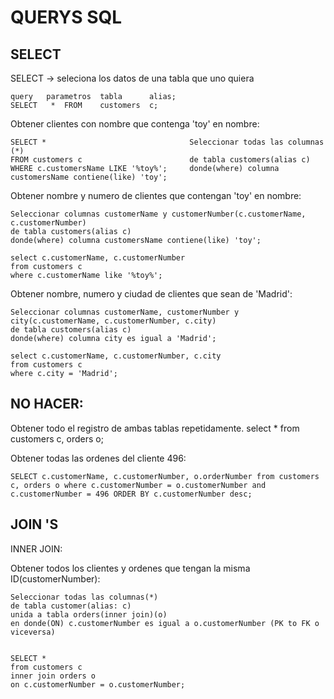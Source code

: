 # QUERYS SQL

## SELECT
SELECT -> seleciona los datos de una tabla que uno quiera

    query   parametros  tabla      alias;
    SELECT   *  FROM    customers  c;

Obtener clientes con nombre que contenga 'toy' en nombre:

    SELECT *                                Seleccionar todas las columnas (*)                         
    FROM customers c                        de tabla customers(alias c)
    WHERE c.customersName LIKE '%toy%';     donde(where) columna customersName contiene(like) 'toy';

Obtener nombre y numero de clientes que contengan 'toy' en nombre:

    Seleccionar columnas customerName y customerNumber(c.customerName, c.customerNumber) 
    de tabla customers(alias c) 
    donde(where) columna customersName contiene(like) 'toy';

    select c.customerName, c.customerNumber
    from customers c 
    where c.customerName like '%toy%';

Obtener nombre, numero y ciudad de clientes que sean de 'Madrid':

    Seleccionar columnas customerName, customerNumber y city(c.customerName, c.customerNumber, c.city)
    de tabla customers(alias c) 
    donde(where) columna city es igual a 'Madrid';

    select c.customerName, c.customerNumber, c.city 
    from customers c 
    where c.city = 'Madrid';

## NO HACER:
Obtener todo el registro de ambas tablas repetidamente.
    select * from customers c, orders o;


Obtener todas las ordenes del cliente 496: 

    SELECT c.customerName, c.customerNumber, o.orderNumber from customers c, orders o where c.customerNumber = o.customerNumber and c.customerNumber = 496 ORDER BY c.customerNumber desc; 

## JOIN 'S

INNER JOIN:

Obtener todos los clientes y ordenes que tengan la misma ID(customerNumber):

    Seleccionar todas las columnas(*)
    de tabla customer(alias: c)
    unida a tabla orders(inner join)(o)
    en donde(ON) c.customerNumber es igual a o.customerNumber (PK to FK o viceversa)


    SELECT * 
    from customers c
    inner join orders o
    on c.customerNumber = o.customerNumber; 
    

